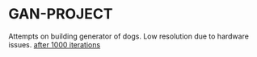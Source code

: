 # GAN-PROJECT
Attempts on building generator of dogs. Low resolution due to hardware issues.
[after 1000 iterations](GAN-PROJCET/generated_dog1000.png)


